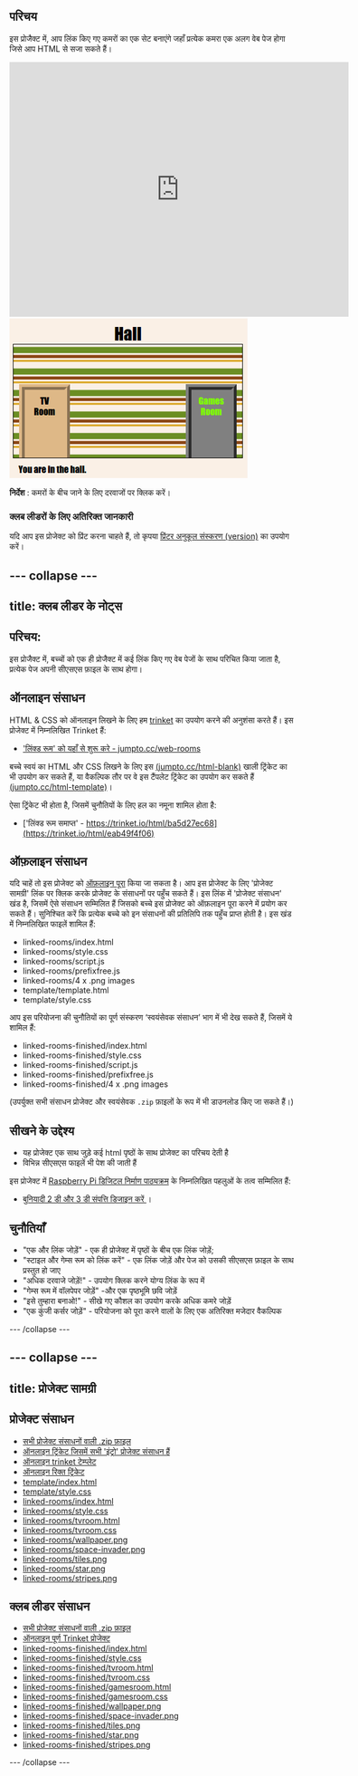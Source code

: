 ## परिचय

इस प्रोजैक्ट में, आप लिंक किए गए कमरों का एक सेट बनाएंगे जहाँ प्रत्येक कमरा एक अलग वेब पेज होगा जिसे आप HTML से सजा सकते हैं।

<div class="trinket">
  <iframe src="https://trinket.io/embed/html/eab49f4f06?outputOnly=true&start=result" width="600" height="450" frameborder="0" marginwidth="0" marginheight="0" allowfullscreen>
  </iframe>
  <img src="images/rooms-hall-finished.png">
</div>

**निर्देश** : कमरों के बीच जाने के लिए दरवाजों पर क्लिक करें।

### क्लब लीडरों के लिए अतिरिक्त जानकारी

यदि आप इस प्रोजेक्ट को प्रिंट करना चाहते हैं, तो कृपया [प्रिंटर अनुकूल संस्करण (version)](https://projects.raspberrypi.org/hi-IN/projects/linked-rooms/print) का उपयोग करें।

--- collapse ---
---
title: क्लब लीडर के नोट्स
---

## परिचय:

इस प्रोजैक्ट में, बच्चों को एक ही प्रोजैक्ट में कई लिंक किए गए वेब पेजों के साथ परिचित किया जाता है, प्रत्येक पेज अपनी सीएसएस फ़ाइल के साथ होगा।

## ऑनलाइन संसाधन

HTML & CSS को ऑनलाइन लिखने के लिए हम [trinket](https://trinket.io/) का उपयोग करने की अनुशंसा करते हैं। इस प्रोजेक्ट में निम्नलिखित Trinket हैं:

* ['लिंक्ड रूम' को यहाँ से शुरू करे - jumpto.cc/web-rooms](https://trinket.io/html/f1486ddb24)

बच्चे स्वयं का HTML और CSS लिखने के लिए इस [(jumpto.cc/html-blank)](http://jumpto.cc/html-blank) खाली ट्रिंकेट का भी उपयोग कर सकते हैं, या वैकल्पिक तौर पर वे इस टैंपलेट ट्रिंकेट का उपयोग कर सकते हैं [(jumpto.cc/html-template)](http://jumpto.cc/html-template)।

ऐसा ट्रिंकेट भी होता है, जिसमें चुनौतियों के लिए हल का नमूना शामिल होता है:

* ['लिंक्ड रूम समाप्त' - https://trinket.io/html/ba5d27ec68](https://trinket.io/html/eab49f4f06)

## ऑफ़लाइन संसाधन

यदि चाहें तो इस प्रोजेक्ट को [ऑफ़लाइन पूरा](https://www.codeclubprojects.org/en-GB/resources/webdev-working-offline/) किया जा सकता है। आप इस प्रोजेक्ट के लिए 'प्रोजेक्ट सामग्री' लिंक पर क्लिक करके प्रोजेक्ट के संसाधनों पर पहुँच सकते हैं। इस लिंक में 'प्रोजेक्ट संसाधन' खंड है, जिसमें ऐसे संसाधन सम्मिलित हैं जिसको बच्चे इस प्रोजेक्ट को ऑफ़लाइन पूरा करने में प्रयोग कर सकते हैं। सुनिश्चित करें कि प्रत्येक बच्चे को इन संसाधनों की प्रतिलिपि तक पहुँच प्राप्त होती है। इस खंड में निम्नलिखित फाइलें शामिल हैं:

* linked-rooms/index.html
* linked-rooms/style.css
* linked-rooms/script.js
* linked-rooms/prefixfree.js
* linked-rooms/4 x .png images
* template/template.html
* template/style.css

आप इस परियोजना की चुनौतियों का पूर्ण संस्करण ‘स्वयंसेवक संसाधन’ भाग में भी देख सकते हैं, जिसमें ये शामिल हैं:

* linked-rooms-finished/index.html
* linked-rooms-finished/style.css
* linked-rooms-finished/script.js
* linked-rooms-finished/prefixfree.js
* linked-rooms-finished/4 x .png images

(उपर्युक्त सभी संसाधन प्रोजेक्ट और स्वयंसेवक `.zip` फ़ाइलों के रूप में भी डाउनलोड किए जा सकते हैं।)

## सीखने के उद्देश्य

* यह प्रोजेक्ट एक साथ जुड़े कई html पृष्ठों के साथ प्रोजेक्ट का परिचय देती है
* विभिन्न सीएसएस फाइलें भी पेश की जाती हैं

इस प्रोजेक्ट में [Raspberry Pi डिजिटल निर्माण पाठ्यक्रम](http://rpf.io/curriculum) के निम्नलिखित पहलुओं के तत्व सम्मिलित हैं:

* [ बुनियादी 2 डी और 3 डी संपत्ति डिजाइन करें ](https://www.raspberrypi.org/curriculum/design/creator) ।

## चुनौतियाँ

* "एक और लिंक जोड़ें" - एक ही प्रोजेक्ट में पृष्ठों के बीच एक लिंक जोड़ें;
* "स्टाइल और गेम्स रूम को लिंक करें" - एक लिंक जोड़ें और पेज को उसकी सीएसएस फ़ाइल के साथ प्रस्तुत हो जाए 
* "अधिक दरवाजे जोड़ें!" - उपयोग क्लिक करने योग्य लिंक के रूप में 
* "गेम्स रूम में वॉलपेपर जोड़ें" -और एक पृष्ठभूमि छवि जोड़ें
* "इसे तुम्हारा बनाओ!" - सीखे गए कौशल का उपयोग करके अधिक कमरे जोड़ें
* "एक कुंजी कर्सर जोड़ें" - परियोजना को पूरा करने वालों के लिए एक अतिरिक्त मजेदार वैकल्पिक 

--- /collapse ---

--- collapse ---
---
title: प्रोजेक्ट सामग्री
---
## प्रोजेक्ट संसाधन

* [सभी प्रोजेक्ट संसाधनों वाली .zip फ़ाइल](https://rpf.io/p/hi-IN/linked-rooms-go)
* [ऑनलाइन ट्रिंकेट जिसमें सभी 'इंट्रो' प्रोजेक्ट संसाधन हैं](http://jumpto.cc/web-rooms)
* [ऑनलाइन trinket टेम्प्लेट](http://jumpto.cc/trinket-template)
* [ऑनलाइन रिक्त ट्रिंकेट](http://jumpto.cc/trinket-blank)
* [template/index.html](resources/template-index.html)
* [template/style.css](resources/template-style.css)
* [linked-rooms/index.html](resources/linked-rooms-index.html)
* [linked-rooms/style.css](resources/linked-rooms-style.css)
* [linked-rooms/tvroom.html](resources/linked-rooms-tvroom.html)
* [linked-rooms/tvroom.css](resources/linked-rooms-tvroom.css)
* [linked-rooms/wallpaper.png](resources/linked-rooms-wallpaper.png)
* [linked-rooms/space-invader.png](resources/linked-rooms-space-invader.png)
* [linked-rooms/tiles.png](resources/linked-rooms-tiles.png)
* [linked-rooms/star.png](resources/linked-rooms-star.png)
* [linked-rooms/stripes.png](resources/linked-rooms-stripes.png)

## क्लब लीडर संसाधन

* [सभी प्रोजेक्ट संसाधनों वाली .zip फ़ाइल](https://rpf.io/p/hi-IN/linked-rooms-go)
* [ऑनलाइन पूर्ण Trinket प्रोजेक्ट](https://trinket.io/html/eab49f4f06)
* [linked-rooms-finished/index.html](resources/linked-rooms-finished-index.html)
* [linked-rooms-finished/style.css](resources/linked-rooms-finished-style.css)
* [linked-rooms-finished/tvroom.html](resources/linked-rooms-finished-tvroom.html)
* [linked-rooms-finished/tvroom.css](resources/linked-rooms-finished-tvroom.css)
* [linked-rooms-finished/gamesroom.html](resources/linked-rooms-finished-gamesroom.html)
* [linked-rooms-finished/gamesroom.css](resources/linked-rooms-finished-gamesroom.css)
* [linked-rooms-finished/wallpaper.png](resources/linked-rooms-finished-wallpaper.png)
* [linked-rooms-finished/space-invader.png](resources/linked-rooms-finished-space-invader.png)
* [linked-rooms-finished/tiles.png](resources/linked-rooms-finished-tiles.png)
* [linked-rooms-finished/star.png](resources/linked-rooms-finished-star.png)
* [linked-rooms-finished/stripes.png](resources/linked-rooms-finished-stripes.png)

--- /collapse ---